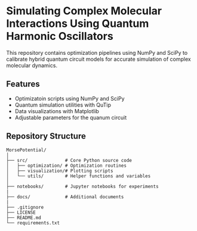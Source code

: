 # Simulating Complex Molecular Interactions Using Quantum Harmonic Oscillators
This repository contains optimization pipelines using NumPy and SciPy to calibrate hybrid quantum circuit models for accurate simulation of complex molecular dynamics.

## Features
- Optimizatoin scripts using NumPy and SciPy
- Quantum simulation utilities with QuTip
- Data visualizations with Matplotlib
- Adjustable parameters for the quanum circuit

## Repository Structure
```plaintext
MorsePotential/
│
├── src/              # Core Python source code
│   ├── optimization/ # Optimization routines 
│   ├── visualization/# Plotting scripts
│   └── utils/        # Helper functions and variables
│
├── notebooks/        # Jupyter notebooks for experiments
|
├── docs/             # Additional documents
|
├── .gitignore
├── LICENSE
├── README.md
└── requirements.txt
